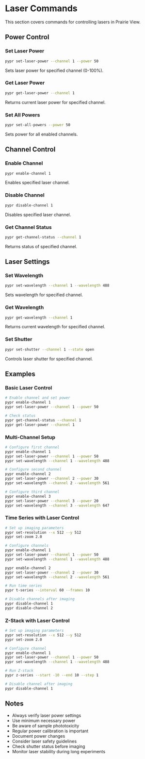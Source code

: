 # Laser Commands

This section covers commands for controlling lasers in Prairie View.

## Power Control

### Set Laser Power
```bash
pypr set-laser-power --channel 1 --power 50
```
Sets laser power for specified channel (0-100%).

### Get Laser Power
```bash
pypr get-laser-power --channel 1
```
Returns current laser power for specified channel.

### Set All Powers
```bash
pypr set-all-powers --power 50
```
Sets power for all enabled channels.

## Channel Control

### Enable Channel
```bash
pypr enable-channel 1
```
Enables specified laser channel.

### Disable Channel
```bash
pypr disable-channel 1
```
Disables specified laser channel.

### Get Channel Status
```bash
pypr get-channel-status --channel 1
```
Returns status of specified channel.

## Laser Settings

### Set Wavelength
```bash
pypr set-wavelength --channel 1 --wavelength 488
```
Sets wavelength for specified channel.

### Get Wavelength
```bash
pypr get-wavelength --channel 1
```
Returns current wavelength for specified channel.

### Set Shutter
```bash
pypr set-shutter --channel 1 --state open
```
Controls laser shutter for specified channel.

## Examples

### Basic Laser Control
```bash
# Enable channel and set power
pypr enable-channel 1
pypr set-laser-power --channel 1 --power 50

# Check status
pypr get-channel-status --channel 1
pypr get-laser-power --channel 1
```

### Multi-Channel Setup
```bash
# Configure first channel
pypr enable-channel 1
pypr set-laser-power --channel 1 --power 50
pypr set-wavelength --channel 1 --wavelength 488

# Configure second channel
pypr enable-channel 2
pypr set-laser-power --channel 2 --power 30
pypr set-wavelength --channel 2 --wavelength 561

# Configure third channel
pypr enable-channel 3
pypr set-laser-power --channel 3 --power 20
pypr set-wavelength --channel 3 --wavelength 647
```

### Time Series with Laser Control
```bash
# Set up imaging parameters
pypr set-resolution --x 512 --y 512
pypr set-zoom 2.0

# Configure channels
pypr enable-channel 1
pypr set-laser-power --channel 1 --power 50
pypr set-wavelength --channel 1 --wavelength 488

pypr enable-channel 2
pypr set-laser-power --channel 2 --power 30
pypr set-wavelength --channel 2 --wavelength 561

# Run time series
pypr t-series --interval 60 --frames 10

# Disable channels after imaging
pypr disable-channel 1
pypr disable-channel 2
```

### Z-Stack with Laser Control
```bash
# Set up imaging parameters
pypr set-resolution --x 512 --y 512
pypr set-zoom 2.0

# Configure channel
pypr enable-channel 1
pypr set-laser-power --channel 1 --power 50
pypr set-wavelength --channel 1 --wavelength 488

# Run Z-stack
pypr z-series --start -10 --end 10 --step 1

# Disable channel after imaging
pypr disable-channel 1
```

## Notes

- Always verify laser power settings
- Use minimum necessary power
- Be aware of sample phototoxicity
- Regular power calibration is important
- Document power changes
- Consider laser safety guidelines
- Check shutter status before imaging
- Monitor laser stability during long experiments 